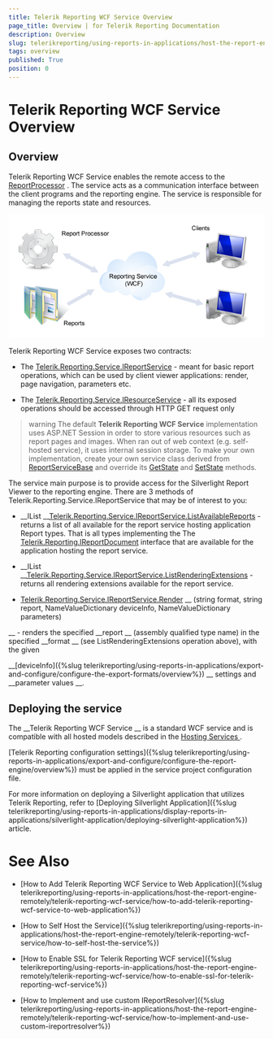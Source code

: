 ```yaml
---
title: Telerik Reporting WCF Service Overview
page_title: Overview | for Telerik Reporting Documentation
description: Overview
slug: telerikreporting/using-reports-in-applications/host-the-report-engine-remotely/telerik-reporting-wcf-service/overview
tags: overview
published: True
position: 0
---
```


# Telerik Reporting WCF Service Overview



## Overview

Telerik Reporting WCF Service enables the
          remote access to the 
[ReportProcessor](/reporting/api/Telerik.Reporting.Processing.ReportProcessor)
. The service
          acts as a communication interface between the client programs and the reporting engine. The service is responsible for managing the reports state and resources.
        
  
  ![](images/WCFService.png)

Telerik Reporting WCF Service exposes two contracts:


* The 
[Telerik.Reporting.Service.IReportService](/reporting/api/Telerik.Reporting.Service.IReportService)
              - meant for basic report operations, which can be used by client
              viewer applications: render, page navigation, parameters etc.
            


* The 
[Telerik.Reporting.Service.IResourceService](/reporting/api/Telerik.Reporting.Service.IResourceService)
              - all its exposed operations should be accessed through HTTP GET request only
            


>warning The default  __Telerik Reporting WCF Service__  implementation uses ASP.NET Session in order to store various resources such as report pages            and images. When ran out of web context (e.g. self-hosted service), it uses internal session storage. To make your own implementation, create your own service class derived from [ReportServiceBase](/reporting/api/Telerik.Reporting.Service.ReportServiceBase)            and override its [GetState](/reporting/api/Telerik.Reporting.Service.ReportServiceBase#Telerik_Reporting_Service_ReportServiceBase_GetState_System_String_) and [SetState](/reporting/api/Telerik.Reporting.Service.ReportServiceBase#Telerik_Reporting_Service_ReportServiceBase_SetState_System_String_System_Object_) methods.          


The service main purpose is to provide access for the Silverlight Report Viewer to the reporting engine. There are 3 methods of Telerik.Reporting.Service.IReportService that may be of interest to you:
        


* __IList<ReportInfo>
__[Telerik.Reporting.Service.IReportService.ListAvailableReports](/reporting/api/Telerik.Reporting.Service.IReportService#Telerik_Reporting_Service_IReportService_ListAvailableReports)
              - returns a list of all available for the report service hosting
              application Report types. That is all types implementing the
              The 
[Telerik.Reporting.IReportDocument](/reporting/api/Telerik.Reporting.IReportDocument)
              interface that are available for the application hosting the
              report service.
            


* __IList<ExtensionInfo>
__[Telerik.Reporting.Service.IReportService.ListRenderingExtensions](/reporting/api/Telerik.Reporting.Service.IReportService#Telerik_Reporting_Service_IReportService_ListRenderingExtensions)
              - returns all rendering extensions available for the report service.
            


* [Telerik.Reporting.Service.IReportService.Render](/reporting/api/Telerik.Reporting.Service.IReportService#Telerik_Reporting_Service_IReportService_Render_System_String_System_String_Telerik_Reporting_Service_NameValueDictionary_Telerik_Reporting_Service_NameValueDictionary_)
__                (string format, string report,
                NameValueDictionary deviceInfo,
                NameValueDictionary parameters)
              
__              - renders the specified 
__report
__ (assembly
              qualified type name) in the specified 
__format
__              (see ListRenderingExtensions operation above), with the given
              
__[deviceInfo]({%slug telerikreporting/using-reports-in-applications/export-and-configure/configure-the-export-formats/overview%})
__              settings and 
__parameter values
__.
            


## Deploying the service

The 
__Telerik Reporting WCF Service
__ is a standard WCF service and is compatible with all hosted models described in the 
[Hosting Services
](http://msdn.microsoft.com/en-us/library/ms730158
).
        


[Telerik Reporting configuration settings]({%slug telerikreporting/using-reports-in-applications/export-and-configure/configure-the-report-engine/overview%})
 must be applied in the service project configuration file.


For more information on deploying a Silverlight application that utilizes Telerik Reporting, refer to 
[Deploying Silverlight Application]({%slug telerikreporting/using-reports-in-applications/display-reports-in-applications/silverlight-application/deploying-silverlight-application%})
 article.
        


# See Also


 * [How to Add Telerik Reporting WCF Service to Web Application]({%slug telerikreporting/using-reports-in-applications/host-the-report-engine-remotely/telerik-reporting-wcf-service/how-to-add-telerik-reporting-wcf-service-to-web-application%})


 * [How to Self Host the Service]({%slug telerikreporting/using-reports-in-applications/host-the-report-engine-remotely/telerik-reporting-wcf-service/how-to-self-host-the-service%})


 * [How to Enable SSL for Telerik Reporting WCF service]({%slug telerikreporting/using-reports-in-applications/host-the-report-engine-remotely/telerik-reporting-wcf-service/how-to-enable-ssl-for-telerik-reporting-wcf-service%})


 * [How to Implement and use custom IReportResolver]({%slug telerikreporting/using-reports-in-applications/host-the-report-engine-remotely/telerik-reporting-wcf-service/how-to-implement-and-use-custom-ireportresolver%})


